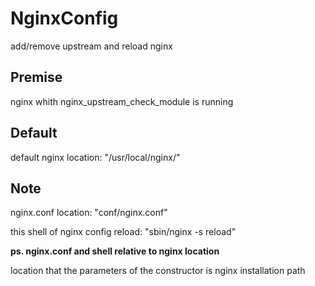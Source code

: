 # NginxConfig
add/remove upstream and reload nginx
## Premise
nginx whith nginx_upstream_check_module is running

## Default
default nginx location: "/usr/local/nginx/"

## Note
nginx.conf location: "conf/nginx.conf"  

this shell of nginx config reload: "sbin/nginx -s reload"

**ps. nginx.conf and shell relative to nginx location**

location that the parameters of the constructor is nginx installation path
